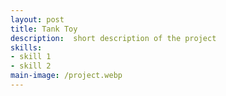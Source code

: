 ```yaml
---
layout: post
title: Tank Toy
description:  short description of the project
skills: 
- skill 1
- skill 2
main-image: /project.webp 
---
```

